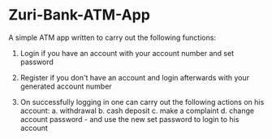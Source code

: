 # Zuri-Bank-ATM-App
A simple ATM app written to carry out the following functions:

1. Login if you have an account with your account number and set password

2. Register if you don't have an account and login afterwards with your generated account number 

3. On successfully logging in one can carry out the following actions on his account:
    a. withdrawal
    b. cash deposit
    c. make a complaint
    d. change account password - and use the new set password to login to his account
